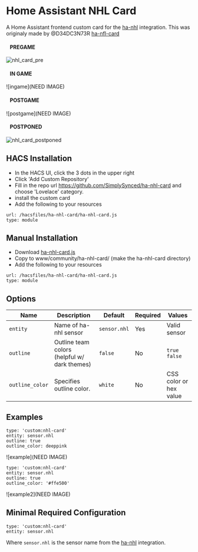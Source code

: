 # Home Assistant NHL Card
A Home Assistant frontend custom card for the [ha-nhl](https://github.com/simplysynced/ha-nhl) integration.  This was originaly made by @D34DC3N73R [ha-nfl-card](https://github.com/D34DC3N73R/ha-nfl-card)

#### &nbsp;&nbsp;&nbsp;PREGAME

![nhl_card_pre](https://user-images.githubusercontent.com/22181015/147371178-a3306e2a-5dff-481c-a436-93534c0eae78.jpg)

#### &nbsp;&nbsp;&nbsp;IN GAME

![ingame](NEED IMAGE)

#### &nbsp;&nbsp;&nbsp;POSTGAME

![postgame](NEED IMAGE)

#### &nbsp;&nbsp;&nbsp;POSTPONED

![nhl_card_postponed](https://user-images.githubusercontent.com/22181015/147341318-8afa9a7c-8f13-484d-8502-0328c262288b.jpg)



## HACS Installation
 - In the HACS UI, click the 3 dots in the upper right
 - Click 'Add Custom Repository'
 - Fill in the repo url https://github.com/SimplySynced/ha-nhl-card and choose 'Lovelace' category.
 - install the custom card
 - Add the following to your resources
```
url: /hacsfiles/ha-nhl-card/ha-nhl-card.js
type: module
```

## Manual Installation
 - Download [ha-nhl-card.js](https://raw.githubusercontent.com/SimplySynced/ha-nhl-card/main/dist/ha-nhl-card.js)
 - Copy to www/community/ha-nhl-card/ (make the ha-nhl-card directory)
 - Add the following to your resources
```
url: /hacsfiles/ha-nhl-card/ha-nhl-card.js
type: module
```

## Options
| Name | Description | Default | Required |  Values |
| --- | --- | --- | --- | --- |
| `entity` | Name of ha-nhl sensor | `sensor.nhl` | Yes  | Valid sensor |
| `outline` | Outline team colors (helpful w/ dark themes) |`false` | No |  `true` `false` |
| `outline_color` | Specifies outline color. | `white` | No |  CSS color or hex value  |

## Examples
```
type: 'custom:nhl-card'
entity: sensor.nhl
outline: true
outline_color: deeppink
```
![example](NEED IMAGE)


```
type: 'custom:nhl-card'
entity: sensor.nhl
outline: true
outline_color: '#ffe500'
```
![example2](NEED IMAGE)

## Minimal Required Configuration
```
type: 'custom:nhl-card'
entity: sensor.nhl
```
Where `sensor.nhl` is the sensor name from the [ha-nhl](https://github.com/simplysynced/ha-nhl) integration.
